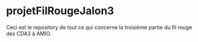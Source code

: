 # projetFilRougeJalon3
Ceci est le repository de tout ce qui concerne la troisième partie du fil rouge des CDA3 à AMIO.
